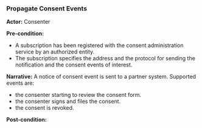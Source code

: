 ### Propagate Consent Events

**Actor:** Consenter

**Pre-condition:**
- A subscription has been registered with the consent administration service by an authorized entity.
- The subscription specifies the address and the protocol for sending the notification and the consent events of interest.

**Narrative:**
A notice of consent event is sent to a partner system. Supported events are:
- the consenter starting to review the consent form.
- the consenter signs and files the consent.
- the consent is revoked.

**Post-condition:**



